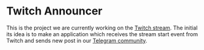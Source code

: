 # Twitch Announcer

This is the project we are currently working on the 
[Twitch stream](https://twitch.tv/qbnk). The initial its idea is to
make an application which receives the stream start event from Twitch and 
sends new post in our [Telegram community](https://t.me/heyqbnk).
